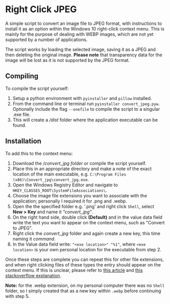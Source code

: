 # Right Click JPEG
A simple script to convert an image file to JPEG format, with instructions to install it as an option within the Windows 10 right-click context menu. This is mainly for the purpose of dealing with WEBP images, which are not yet supported by a number of applications.

The script works by loading the selected image, saving it as a JPEG and then deleting the original image. **Please note** that transparency data for the image will be lost as it is not supported by the JPEG format.

## Compiling
To compile the script yourself:
1. Setup a python environment with `pyinstaller` and `pillow` installed.
2. From the command line or terminal run `pyinstaller convert_jpeg.pyw`. Optionally include the flag `--onefile` to compile the script to a singular .exe file.
3. This will create a */dist* folder where the application executable can be found.

## Installation
To add this to the context menu:
1. Download the */convert_jpg folder* or compile the script yourself.
2. Place this in an appropriate directory and make a note of the exact location of the main executable, e.g. `C:\Program Files (x86)\Convert_jpg\convert_jpg.exe`.
3. Open the Windows Registry Editor and navigate to `HKEY_CLASSES_ROOT\SystemFileAssociations\`. 
4. Choose the image file extensions you want to associate with the application; personally I required it for .png and .webp.
5. Open the the specified folder e.g. '.png' and right click `Shell`, select **New > Key** and name it *"convert_jpg"*.
6. On the right hand side, double click **(Default)** and in the value data field write the text you want to appear on the context menu, such as "Convert to JPEG".
7. Right click the *convert_jpg* folder and again create a new key, this time naming it *command*.
8. In the Value data field write: `"<exe location>" "%1"`, where `<exe location>` is your own personal location for the executable from step 2.
  
Once these steps are complete you can repeat this for other file extensions, and when right clicking files of these types the entry should appear on the context menu. If this is unclear, please refer to [this article](https://thegeekpage.com/add-any-program-to-right-click-context-menu/) and [this stackoverflow explanation](https://stackoverflow.com/a/47745854).
  
**Note:** for the .webp extension, on my personal computer there was no `Shell` folder, so I simply created that as a new key within `.webp` before continuing with step 5.
